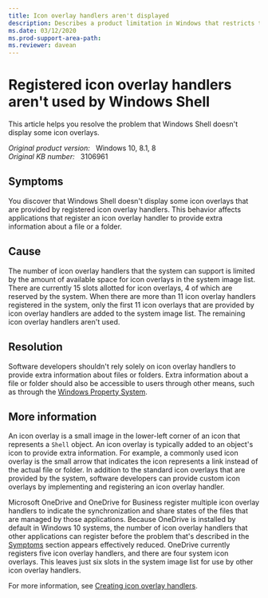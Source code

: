 ```yaml
---
title: Icon overlay handlers aren't displayed
description: Describes a product limitation in Windows that restricts the number of icon overlays, which means that some registered icon overlays aren't displayed as expected.
ms.date: 03/12/2020
ms.prod-support-area-path: 
ms.reviewer: davean
---
```

# Registered icon overlay handlers aren't used by Windows Shell

This article helps you resolve the problem that Windows Shell doesn't display some icon overlays.

_Original product version:_ &nbsp; Windows 10, 8.1, 8  
_Original KB number:_ &nbsp; 3106961

## Symptoms

You discover that Windows Shell doesn't display some icon overlays that are provided by registered icon overlay handlers. This behavior affects applications that register an icon overlay handler to provide extra information about a file or a folder.

## Cause

The number of icon overlay handlers that the system can support is limited by the amount of available space for icon overlays in the system image list. There are currently 15 slots allotted for icon overlays, 4 of which are reserved by the system. When there are more than 11 icon overlay handlers registered in the system, only the first 11 icon overlays that are provided by icon overlay handlers are added to the system image list. The remaining icon overlay handlers aren't used.

## Resolution

Software developers shouldn't rely solely on icon overlay handlers to provide extra information about files or folders. Extra information about a file or folder should also be accessible to users through other means, such as through the [Windows Property System](/windows/win32/properties/windows-properties-system).

## More information

An icon overlay is a small image in the lower-left corner of an icon that represents a `Shell` object. An icon overlay is typically added to an object's icon to provide extra information. For example, a commonly used icon overlay is the small arrow that indicates the icon represents a link instead of the actual file or folder. In addition to the standard icon overlays that are provided by the system, software developers can provide custom icon overlays by implementing and registering an icon overlay handler.

Microsoft OneDrive and OneDrive for Business register multiple icon overlay handlers to indicate the synchronization and share states of the files that are managed by those applications. Because OneDrive is installed by default in Windows 10 systems, the number of icon overlay handlers that other applications can register before the problem that's described in the [Symptoms](#symptoms) section appears effectively reduced. OneDrive currently registers five icon overlay handlers, and there are four system icon overlays. This leaves just six slots in the system image list for use by other icon overlay handlers.

For more information, see [Creating icon overlay handlers](/previous-versions/cc144123(v=vs.85)).
